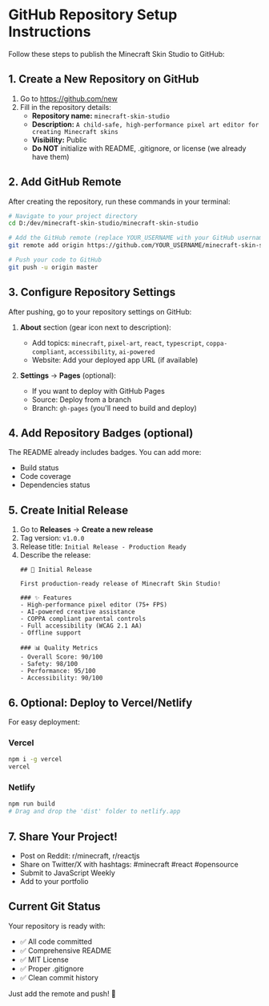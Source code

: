 # GitHub Repository Setup Instructions

Follow these steps to publish the Minecraft Skin Studio to GitHub:

## 1. Create a New Repository on GitHub

1. Go to https://github.com/new
2. Fill in the repository details:
   - **Repository name:** `minecraft-skin-studio`
   - **Description:** `A child-safe, high-performance pixel art editor for creating Minecraft skins`
   - **Visibility:** Public
   - **Do NOT** initialize with README, .gitignore, or license (we already have them)

## 2. Add GitHub Remote

After creating the repository, run these commands in your terminal:

```bash
# Navigate to your project directory
cd D:/dev/minecraft-skin-studio/minecraft-skin-studio

# Add the GitHub remote (replace YOUR_USERNAME with your GitHub username)
git remote add origin https://github.com/YOUR_USERNAME/minecraft-skin-studio.git

# Push your code to GitHub
git push -u origin master
```

## 3. Configure Repository Settings

After pushing, go to your repository settings on GitHub:

1. **About** section (gear icon next to description):
   - Add topics: `minecraft`, `pixel-art`, `react`, `typescript`, `coppa-compliant`, `accessibility`, `ai-powered`
   - Website: Add your deployed app URL (if available)

2. **Settings** → **Pages** (optional):
   - If you want to deploy with GitHub Pages
   - Source: Deploy from a branch
   - Branch: `gh-pages` (you'll need to build and deploy)

## 4. Add Repository Badges (optional)

The README already includes badges. You can add more:
- Build status
- Code coverage
- Dependencies status

## 5. Create Initial Release

1. Go to **Releases** → **Create a new release**
2. Tag version: `v1.0.0`
3. Release title: `Initial Release - Production Ready`
4. Describe the release:
   ```
   ## 🎉 Initial Release
   
   First production-ready release of Minecraft Skin Studio!
   
   ### ✨ Features
   - High-performance pixel editor (75+ FPS)
   - AI-powered creative assistance
   - COPPA compliant parental controls
   - Full accessibility (WCAG 2.1 AA)
   - Offline support
   
   ### 📊 Quality Metrics
   - Overall Score: 90/100
   - Safety: 98/100
   - Performance: 95/100
   - Accessibility: 90/100
   ```

## 6. Optional: Deploy to Vercel/Netlify

For easy deployment:

### Vercel
```bash
npm i -g vercel
vercel
```

### Netlify
```bash
npm run build
# Drag and drop the 'dist' folder to netlify.app
```

## 7. Share Your Project!

- Post on Reddit: r/minecraft, r/reactjs
- Share on Twitter/X with hashtags: #minecraft #react #opensource
- Submit to JavaScript Weekly
- Add to your portfolio

## Current Git Status

Your repository is ready with:
- ✅ All code committed
- ✅ Comprehensive README
- ✅ MIT License
- ✅ Proper .gitignore
- ✅ Clean commit history

Just add the remote and push! 🚀